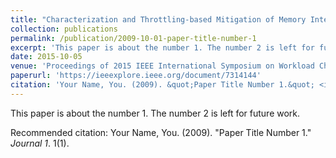 ```yaml
---
title: "Characterization and Throttling-based Mitigation of Memory Interference for Heterogeneous Smartphones"
collection: publications
permalink: /publication/2009-10-01-paper-title-number-1
excerpt: 'This paper is about the number 1. The number 2 is left for future work.'
date: 2015-10-05
venue: 'Proceedings of 2015 IEEE International Symposium on Workload Characterization (IISWC)'
paperurl: 'https://ieeexplore.ieee.org/document/7314144'
citation: 'Your Name, You. (2009). &quot;Paper Title Number 1.&quot; <i>Journal 1</i>. 1(1).'
---
```

This paper is about the number 1. The number 2 is left for future work.



Recommended citation: Your Name, You. (2009). "Paper Title Number 1." <i>Journal 1</i>. 1(1).
